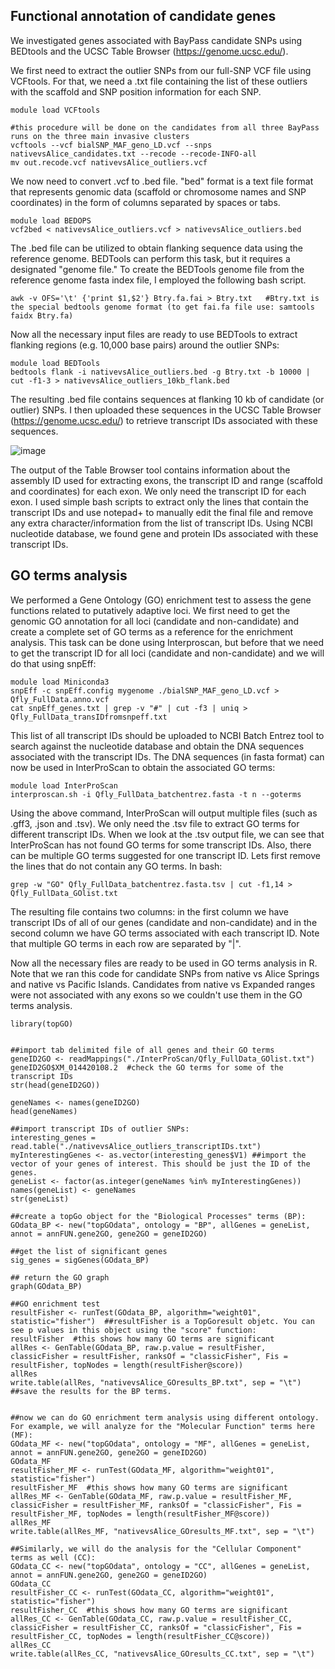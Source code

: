 ## Functional annotation of candidate genes
We investigated genes associated with BayPass candidate SNPs using BEDtools and the UCSC Table Browser (https://genome.ucsc.edu/).

We first need to extract the outlier SNPs from our full-SNP VCF file using VCFtools. For that, we need a .txt file containing the list of these outliers with the scaffold and SNP position information for each SNP. 

```
module load VCFtools

#this procedure will be done on the candidates from all three BayPass runs on the three main invasive clusters
vcftools --vcf bialSNP_MAF_geno_LD.vcf --snps nativevsAlice_candidates.txt --recode --recode-INFO-all
mv out.recode.vcf nativevsAlice_outliers.vcf
```

We now need to convert .vcf to .bed file. "bed" format is a text file format that represents genomic data (scaffold or chromosome names and SNP coordinates) in the form of columns separated by spaces or tabs.

```
module load BEDOPS
vcf2bed < nativevsAlice_outliers.vcf > nativevsAlice_outliers.bed
```

The .bed file can be utilized to obtain flanking sequence data using the reference genome. BEDTools can perform this task, but it requires a designated "genome file." To create the BEDTools genome file from the reference genome fasta index file, I employed the following bash script.
```
awk -v OFS='\t' {'print $1,$2'} Btry.fa.fai > Btry.txt   #Btry.txt is the special bedtools genome format (to get fai.fa file use: samtools faidx Btry.fa)
```

Now all the necessary input files are ready to use BEDTools to extract flanking regions (e.g. 10,000 base pairs) around the outlier SNPs:
```
module load BEDTools
bedtools flank -i nativevsAlice_outliers.bed -g Btry.txt -b 10000 | cut -f1-3 > nativevsAlice_outliers_10kb_flank.bed
```

The resulting .bed file contains sequences at flanking 10 kb of candidate (or outlier) SNPs. I then uploaded these sequences in the UCSC Table Browser (https://genome.ucsc.edu/) to retrieve transcript IDs associated with these sequences.


![image](https://user-images.githubusercontent.com/13001264/217693489-964b35aa-6460-447c-9161-b2d80260b7b9.png)

The output of the Table Browser tool contains information about the assembly ID used for extracting exons, the transcript ID and range (scaffold and coordinates) for each exon. We only need the transcript ID for each exon. I used simple bash scripts to extract only the lines that contain the transcript IDs and use notepad+ to manually edit the final file and remove any extra character/information from the list of transcript IDs.
Using NCBI nucleotide database, we found gene and protein IDs associated with these transcript IDs.


## GO terms analysis
We performed a Gene Ontology (GO) enrichment test to assess the gene functions related to putatively adaptive loci. We first need to get the genomic GO annotation for all loci (candidate and non-candidate) and create a complete set of GO terms as a reference for the enrichment analysis. This task can be done using Interproscan, but before that we need to get the transcript ID for all loci (candidate and non-candidate) and we will do that using snpEff:

```
module load Miniconda3
snpEff -c snpEff.config mygenome ./bialSNP_MAF_geno_LD.vcf > Qfly_FullData.anno.vcf
cat snpEff_genes.txt | grep -v "#" | cut -f3 | uniq > Qfly_FullData_transIDfromsnpeff.txt
```
This list of all transcript IDs should be uploaded to NCBI Batch Entrez tool to search against the nucleotide database and obtain the DNA sequences associated with the transcript IDs. The DNA sequences (in fasta format) can now be used in InterProScan to obtain the associated GO terms:

```
module load InterProScan
interproscan.sh -i Qfly_FullData_batchentrez.fasta -t n --goterms
```

Using the above command, InterProScan will output multiple files (such as .gff3, .json and .tsv). We only need the .tsv file to extract GO terms for different transcript IDs. When we look at the .tsv output file, we can see that InterProScan has not found GO terms for some transcript IDs. Also, there can be multiple GO terms suggested for one transcript ID. Lets first remove the lines that do not contain any GO terms. In bash:

```
grep -w "GO" Qfly_FullData_batchentrez.fasta.tsv | cut -f1,14 > Qfly_FullData_GOlist.txt 
```

The resulting file contains two columns: in the first column we have transcript IDs of all of our genes (candidate and non-candidate) and in the second column we have GO terms associated with each transcript ID. Note that multiple GO terms in each row are separated by "|".

Now all the necessary files are ready to be used in GO terms analysis in R. Note that we ran this code for candidate SNPs from native vs Alice Springs and native vs Pacific Islands. Candidates from native vs Expanded ranges were not associated with any exons so we couldn't use them in the GO terms analysis.

```
library(topGO)


##import tab delimited file of all genes and their GO terms
geneID2GO <- readMappings("./InterProScan/Qfly_FullData_GOlist.txt")  
geneID2GO$XM_014420108.2  #check the GO terms for some of the transcript IDs
str(head(geneID2GO))

geneNames <- names(geneID2GO)
head(geneNames)

##import transcript IDs of outlier SNPs:
interesting_genes = read.table("./nativevsAlice_outliers_transcriptIDs.txt")
myInterestingGenes <- as.vector(interesting_genes$V1) ##import the vector of your genes of interest. This should be just the ID of the genes.
geneList <- factor(as.integer(geneNames %in% myInterestingGenes))
names(geneList) <- geneNames
str(geneList)

##create a topGo object for the "Biological Processes" terms (BP):
GOdata_BP <- new("topGOdata", ontology = "BP", allGenes = geneList, annot = annFUN.gene2GO, gene2GO = geneID2GO) 

##get the list of significant genes
sig_genes = sigGenes(GOdata_BP) 

## return the GO graph
graph(GOdata_BP)

##GO enrichment test
resultFisher <- runTest(GOdata_BP, algorithm="weight01", statistic="fisher")  ##resultFisher is a TopGoresult objetc. You can see p values in this object using the "score" function: 
resultFisher  #this shows how many GO terms are significant
allRes <- GenTable(GOdata_BP, raw.p.value = resultFisher, classicFisher = resultFisher, ranksOf = "classicFisher", Fis = resultFisher, topNodes = length(resultFisher@score)) 
allRes
write.table(allRes, "nativevsAlice_GOresults_BP.txt", sep = "\t")  ##save the results for the BP terms.


##now we can do GO enrichment term analysis using different ontology. For example, we will analyze for the "Molecular Function" terms here (MF):
GOdata_MF <- new("topGOdata", ontology = "MF", allGenes = geneList, annot = annFUN.gene2GO, gene2GO = geneID2GO)
GOdata_MF
resultFisher_MF <- runTest(GOdata_MF, algorithm="weight01", statistic="fisher")
resultFisher_MF  #this shows how many GO terms are significant
allRes_MF <- GenTable(GOdata_MF, raw.p.value = resultFisher_MF, classicFisher = resultFisher_MF, ranksOf = "classicFisher", Fis = resultFisher_MF, topNodes = length(resultFisher_MF@score)) 
allRes_MF
write.table(allRes_MF, "nativevsAlice_GOresults_MF.txt", sep = "\t")

##Similarly, we will do the analysis for the "Cellular Component" terms as well (CC):
GOdata_CC <- new("topGOdata", ontology = "CC", allGenes = geneList, annot = annFUN.gene2GO, gene2GO = geneID2GO)
GOdata_CC
resultFisher_CC <- runTest(GOdata_CC, algorithm="weight01", statistic="fisher")
resultFisher_CC  #this shows how many GO terms are significant
allRes_CC <- GenTable(GOdata_CC, raw.p.value = resultFisher_CC, classicFisher = resultFisher_CC, ranksOf = "classicFisher", Fis = resultFisher_CC, topNodes = length(resultFisher_CC@score)) 
allRes_CC
write.table(allRes_CC, "nativevsAlice_GOresults_CC.txt", sep = "\t")
```
